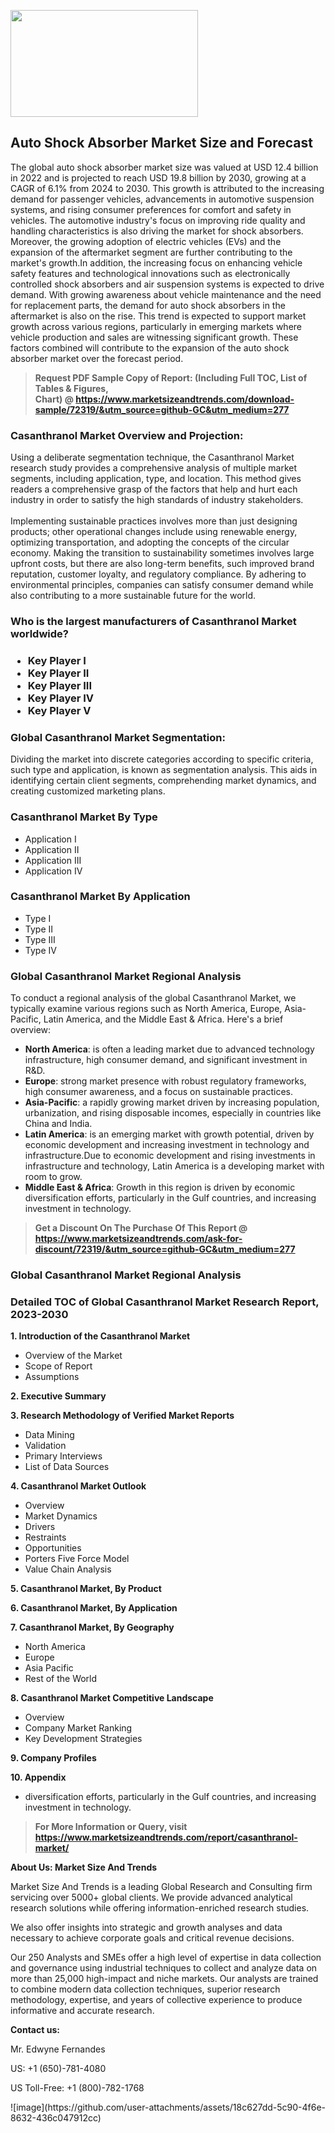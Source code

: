 <p><img class="alignnone size-medium wp-image-20088" src="https://ffe5etoiles.com/wp-content/uploads/2024/12/MST1-300x171.png" alt="" width="300" height="171" /></p><h2>Auto Shock Absorber Market Size and Forecast</h2><p>The global auto shock absorber market size was valued at USD 12.4 billion in 2022 and is projected to reach USD 19.8 billion by 2030, growing at a CAGR of 6.1% from 2024 to 2030. This growth is attributed to the increasing demand for passenger vehicles, advancements in automotive suspension systems, and rising consumer preferences for comfort and safety in vehicles. The automotive industry's focus on improving ride quality and handling characteristics is also driving the market for shock absorbers. Moreover, the growing adoption of electric vehicles (EVs) and the expansion of the aftermarket segment are further contributing to the market's growth.In addition, the increasing focus on enhancing vehicle safety features and technological innovations such as electronically controlled shock absorbers and air suspension systems is expected to drive demand. With growing awareness about vehicle maintenance and the need for replacement parts, the demand for auto shock absorbers in the aftermarket is also on the rise. This trend is expected to support market growth across various regions, particularly in emerging markets where vehicle production and sales are witnessing significant growth. These factors combined will contribute to the expansion of the auto shock absorber market over the forecast period.</p><blockquote id="" class=""><strong>Request PDF Sample Copy of Report: (Including Full TOC, List of Tables &amp; Figures, Chart)&nbsp;@&nbsp;<strong><a href="https://www.marketsizeandtrends.com/download-sample/72319/&utm_source=github-GC&utm_medium=277" target="_blank">https://www.marketsizeandtrends.com/download-sample/72319/&utm_source=github-GC&utm_medium=277</a></strong></strong></blockquote><h3 id="" class="">Casanthranol Market&nbsp;Overview and Projection:</h3><p id="" class="">Using a deliberate segmentation technique, the Casanthranol Market research study provides a comprehensive analysis of multiple market segments, including application, type, and location. This method gives readers a comprehensive grasp of the factors that help and hurt each industry in order to satisfy the high standards of industry stakeholders. <br /> <br />Implementing sustainable practices involves more than just designing products; other operational changes include using renewable energy, optimizing transportation, and adopting the concepts of the circular economy. Making the transition to sustainability sometimes involves large upfront costs, but there are also long-term benefits, such improved brand reputation, customer loyalty, and regulatory compliance. By adhering to environmental principles, companies can satisfy consumer demand while also contributing to a more sustainable future for the world.</p><h3 id="" class="">Who is the largest manufacturers of&nbsp;Casanthranol Market worldwide?</h3><h3 class=""><p><ul><li>Key Player I </li><li> Key Player II </li><li> Key Player III </li><li> Key Player IV </li><li> Key Player V</li></ul></p></h3><h3 id="" class="">Global&nbsp;Casanthranol Market Segmentation:</h3><p id="" class="">Dividing the market into discrete categories according to specific criteria, such type and application, is known as segmentation analysis. This aids in identifying certain client segments, comprehending market dynamics, and creating customized marketing plans.</p><h3 id="" class="">Casanthranol Market&nbsp;By Type</h3><p><p><ul><li>Application I</li><li> Application II</li><li> Application III</li><li> Application IV</p></li></ul></p></p><h3 id="" class="">Casanthranol Market&nbsp;By Application</h3><p class=""><p><ul><li>Type I</li><li> Type II</li><li> Type III</li><li> Type IV</li></ul></p></p><h3 id="" class="">Global Casanthranol Market Regional Analysis</h3><p id="" class="">To conduct a regional analysis of the global Casanthranol Market, we typically examine various regions such as North America, Europe, Asia-Pacific, Latin America, and the Middle East &amp; Africa. Here's a brief overview:</p><ul><li><strong>North America</strong>: is often a leading market due to advanced technology infrastructure, high consumer demand, and significant investment in R&amp;D.</li><li><strong>Europe</strong>: strong market presence with robust regulatory frameworks, high consumer awareness, and a focus on sustainable practices.</li><li><strong>Asia-Pacific</strong>: a rapidly growing market driven by increasing population, urbanization, and rising disposable incomes, especially in countries like China and India.</li><li><strong>Latin America</strong>: is an emerging market with growth potential, driven by economic development and increasing investment in technology and infrastructure.Due to economic development and rising investments in infrastructure and technology, Latin America is a developing market with room to grow.</li><li><strong>Middle East &amp; Africa</strong>: Growth in this region is driven by economic diversification efforts, particularly in the Gulf countries, and increasing investment in technology.</li></ul><blockquote id="" class=""><strong>Get a Discount On The Purchase Of This Report @ <strong><a href="https://www.marketsizeandtrends.com/ask-for-discount/72319/&utm_source=github-GC&utm_medium=277" target="_blank">https://www.marketsizeandtrends.com/ask-for-discount/72319/&utm_source=github-GC&utm_medium=277</a></strong></strong></blockquote><h3 id="" class="">Global Casanthranol Market Regional Analysis</h3><h3 id="" class="">Detailed TOC of Global Casanthranol Market Research Report, 2023-2030</h3><p id="" class=""><strong>1. Introduction of the Casanthranol Market</strong></p><ul><li>Overview of the Market</li><li>Scope of Report</li><li>Assumptions</li></ul><p id="" class=""><strong>2. Executive Summary</strong></p><p id="" class=""><strong>3. Research Methodology of Verified Market Reports</strong></p><ul><li>Data Mining</li><li>Validation</li><li>Primary Interviews</li><li>List of Data Sources</li></ul><p id="" class=""><strong>4. Casanthranol Market Outlook</strong></p><ul><li>Overview</li><li>Market Dynamics</li><li>Drivers</li><li>Restraints</li><li>Opportunities</li><li>Porters Five Force Model</li><li>Value Chain Analysis</li></ul><p id="" class=""><strong>5. Casanthranol Market, By Product</strong></p><p id="" class=""><strong>6. Casanthranol Market, By Application</strong></p><p id="" class=""><strong>7. Casanthranol Market, By Geography</strong></p><ul><li>North America</li><li>Europe</li><li>Asia Pacific</li><li>Rest of the World</li></ul><p id="" class=""><strong>8. Casanthranol Market Competitive Landscape</strong></p><ul><li>Overview</li><li>Company Market Ranking</li><li>Key Development Strategies</li></ul><p id="" class=""><strong>9. Company Profiles</strong></p><p id="" class=""><strong>10. Appendix</strong></p><ul><li>diversification efforts, particularly in the Gulf countries, and increasing investment in technology.</li></ul><blockquote id="" class=""><strong>For More Information or Query, visit <strong><strong><a href="https://www.marketsizeandtrends.com/report/casanthranol-market/" target="_blank">https://www.marketsizeandtrends.com/report/casanthranol-market/</a></strong></strong></strong></blockquote><p id="" class=""><strong>About Us: Market Size And Trends</strong></p><p id="" class="">Market Size And Trends is a leading Global Research and Consulting firm servicing over 5000+ global clients. We provide advanced analytical research solutions while offering information-enriched research studies.</p><p id="" class="">We also offer insights into strategic and growth analyses and data necessary to achieve corporate goals and critical revenue decisions.</p><p id="" class="">Our 250 Analysts and SMEs offer a high level of expertise in data collection and governance using industrial techniques to collect and analyze data on more than 25,000 high-impact and niche markets. Our analysts are trained to combine modern data collection techniques, superior research methodology, expertise, and years of collective experience to produce informative and accurate research.</p><p id="" class=""><strong>Contact us:</strong></p><p id="" class="">Mr. Edwyne Fernandes</p><p id="" class="">US: +1 (650)-781-4080</p><p id="" class="">US Toll-Free: +1 (800)-782-1768</p>
![image](https://github.com/user-attachments/assets/18c627dd-5c90-4f6e-8632-436c047912cc)
